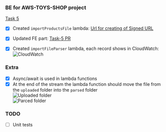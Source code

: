 ### BE for AWS-TOYS-SHOP project

[Task 5](https://github.com/EPAM-JS-Competency-center/cloud-development-course-initial/blob/main/5_integration_with_s3/task.md)

- [x] Created `importProductsFile` lambda: [Url for creating of Signed URL](https://os0byul55a.execute-api.eu-west-1.amazonaws.com/import)
- [x] Updated FE part: [Task-5 PR](https://github.com/VitaliiKopylov/nodejs-aws-fe/pull/4)
- [x] Created `importFileParser` lambda, each record shows in CloudWatch:   
![CloudWatch](/screenshots/cloudwatch.png)


### Extra
- [x] Async/await is used in lambda functions
- [x] At the end of the stream the lambda function should move the file from the `uploaded` folder into the `parsed` folder             
![Uploaded folder](/screenshots/uploaded-folder.png)        
![Parced folder](/screenshots/parsed-folder.png)

### TODO
- [ ] Unit tests